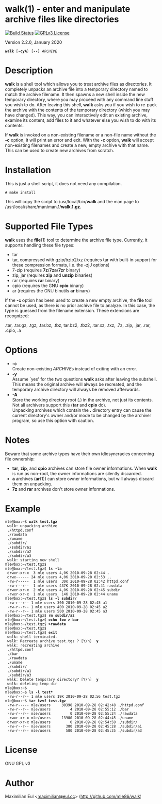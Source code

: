 [//]: # (This file was autogenerated from the man page with 'make README.md')

# walk(1) - enter and manipulate archive files like directories

[![Build Status](https://travis-ci.org/mle86/walk.svg?branch=master)](https://travis-ci.org/mle86/walk)
[![GPLv3 License](https://img.shields.io/badge/license-GPL%20v3-498e7f.svg?style=flat)](/COPYING)


Version 2.2.0, January 2020

<pre><code><b>walk</b> [<b>-cyA</b>] [<b>--</b>] <i>ARCHIVE</i></code></pre>

# Description

**walk** is a shell tool
which allows you to treat archive files as directories.
It completely unpacks an archive file
into a temporary directory named to match the archive filename.
It then spawns a new shell inside the new temporary directory,
where you may proceed with any command line stuff you wish to do.
After leaving this shell,
**walk** asks you if you wish to re-pack the archive
with the contents of the temporary directory (which you may have changed).
This way, you can interactively edit an existing archive,
examine its content, add files to it
and whatever else you wish to do with its contents.

If **walk** is invoked on a non-existing filename or a non-file name
without the **-c** option,
it will print an error and exit.
With the **-c** option, **walk** will accept non-existing filenames
and create a new, empty archive with that name.
This can be used to create new archives from scratch.

# Installation

This is just a shell script, it does not need any compilation.

```# make install```

This will copy the script to /usr/local/bin/**walk**
and the man page to /usr/local/share/man/man.1/**walk.1.gz**.



# Supported File Types

**walk** uses the **file**(1) tool to determine the archive file type.
Currently, it supports handling these file types:

* tar
* tar, compressed with gzip/bzip2/xz
  (requires tar with built-in support for these compression formats,
  i.e. the -zjJ options)
* 7-zip
  (requires **7z**/**7za**/**7zr** binary)
* zip, jar
  (requires **zip** and **unzip** binaries)
* rar
  (requires **rar** binary)
* cpio
  (requires the GNU **cpio** binary)
* ar
  (requires the GNU binutils **ar** binary)

If the **-c** option has been used to create a new empty archive,
the **file** tool cannot be used,
as there is no prior archive file to analyze.
In this case, the type is guessed from the filename extension.
These extensions are recognized:

 .tar,
 .tar.gz, .tgz,
 .tar.bz, .tbz, tar.bz2, .tbz2,
 .tar.xz, .txz,
 .7z,
 .zip, .jar,
 .rar,
 .cpio,
 .a

# Options


* **-c**  
  Create non-existing *ARCHIVE*s
  instead of exiting with an error.
* **-y**  
  Assume \`yes' for the two questions **walk** asks after leaving the subshell.
  This means the original archive will always be recreated,
  and the temporary archive directory will always be removed afterwards. 
* **-A**  
  Store the working directory root (**.**) in the archive,
  not just its contents.
  Not all archivers support this
  (**tar** and **cpio** do).  
  Unpacking archives which contain the **.** directory entry
  can cause the current directory's owner and/or mode to be changed
  by the archiver program,
  so use this option with caution.

# Notes

Beware that some archive types have their own idiosyncracies
concerning file ownership:

* **tar**, **zip**, and **cpio** archives
  can store file owner informations.
  When **walk** is run as non-root,
  the owner informations are silently discarded.
* **a** archives (**ar**(1)) can store owner informations,
  but will always discard them on unpacking.
* **7z** and **rar** archives don't store owner informations.

# Example


<pre><code>mle@box:~$ <b>walk test.tgz</b>
 walk: unpacking archive
 ./httpd.conf
 ./rawdata
 ./uname
 ./subdir/
 ./subdir/a1
 ./subdir/a2
 ./subdir/a3
 walk: starting new shell
mle@box:~/test.tgz$ 
mle@box:~/test.tgz$ <b>ls -la</b>
 drwxr-xr-x  3 mle users 4,0K 2010-09-28 02:44 .
 drwx------ 24 mle users 4,0K 2010-09-28 02:53 ..
 -rw-r-----  1 mle users  30K 2010-09-28 02:42 httpd.conf
 -rw-r--r--  1 mle users 437K 2010-09-28 02:41 rawdata
 drwxr-xr-x  2 mle users 4,0K 2010-09-28 02:45 subdir
 -rwxr-xr-x  1 mle users  14K 2010-09-28 02:44 uname
mle@box:~/test.tgz$ <b>ls -l subdir/</b>
 -rw-r--r-- 1 mle users 300 2010-09-28 02:45 a1
 -rw-r--r-- 1 mle users 400 2010-09-28 02:45 a2
 -rw-r--r-- 1 mle users 500 2010-09-28 02:45 a3
mle@box:~/test.tgz$ <b>rm subdir/a2</b>
mle@box:~/test.tgz$ <b>echo foo > bar</b>
mle@box:~/test.tgz$ <b>>rawdata</b>
mle@box:~/test.tgz$ 
mle@box:~/test.tgz$ <b>exit</b>
 walk: shell terminated.
 walk: Recreate archive test.tgz ? [Y/n]  <b>y</b>
 walk: recreating archive
 ./httpd.conf
 ./bar
 ./rawdata
 ./uname
 ./subdir/
 ./subdir/a1
 ./subdir/a3
 walk: Delete temporary directory? [Y/n]  <b>y</b>
 walk: deleting temp dir
mle@box:~$ 
mle@box:~$ <b>ls -l test*</b>
 -rw-r--r-- 1 mle users 19K 2010-09-28 02:56 test.tgz
mle@box:~$ <b>tar tzvf test.tgz</b>
 -rw-r----- mle/users     30398 2010-09-28 02:42:48 ./httpd.conf
 -rw-r--r-- mle/users         4 2010-09-28 02:55:12 ./bar
 -rw-r--r-- mle/users         0 2010-09-28 02:55:24 ./rawdata
 -rwxr-xr-x mle/users     13900 2010-09-28 02:44:45 ./uname
 drwxr-xr-x mle/users         0 2010-09-28 02:54:50 ./subdir/
 -rw-r--r-- mle/users       300 2010-09-28 02:45:28 ./subdir/a1
 -rw-r--r-- mle/users       500 2010-09-28 02:45:35 ./subdir/a3
</code></pre>

# License

GNU GPL v3

# Author

Maximilian Eul &lt;[maximilian@eul.cc](mailto:maximilian@eul.cc)>
(http://github.com/mle86/walk)
